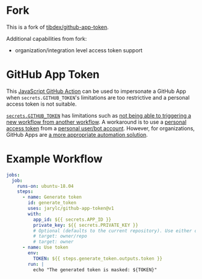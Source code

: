 # Fork

This is a fork of [tibdex/github-app-token](https://github.com/tibdex/github-app-token).

Additional capabilities from fork:
- organization/integration level access token support

# GitHub App Token

This [JavaScript GitHub Action](https://help.github.com/en/actions/building-actions/about-actions#javascript-actions) can be used to impersonate a GitHub App when `secrets.GITHUB_TOKEN`'s limitations are too restrictive and a personal access token is not suitable.

[`secrets.GITHUB_TOKEN`](https://help.github.com/en/actions/configuring-and-managing-workflows/authenticating-with-the-github_token) has limitations such as [not being able to triggering a new workflow from another workflow](https://github.community/t5/GitHub-Actions/Triggering-a-new-workflow-from-another-workflow/td-p/31676).
A workaround is to use a [personal access token](https://help.github.com/en/github/authenticating-to-github/creating-a-personal-access-token-for-the-command-line) from a [personal user/bot account](https://help.github.com/en/github/getting-started-with-github/types-of-github-accounts#personal-user-accounts).
However, for organizations, GitHub Apps are [a more appropriate automation solution](https://developer.github.com/apps/differences-between-apps/#machine-vs-bot-accounts).

# Example Workflow

```yml
jobs:
  job:
    runs-on: ubuntu-18.04
    steps:
      - name: Generate token
        id: generate_token
        uses: jarylc/github-app-token@v1
        with:
          app_id: ${{ secrets.APP_ID }}
          private_key: ${{ secrets.PRIVATE_KEY }}
          # Optional (defaults to the current repository). Use either one.
          # target: owner/repo
          # target: owner
      - name: Use token
        env:
          TOKEN: ${{ steps.generate_token.outputs.token }}
        run: |
          echo "The generated token is masked: ${TOKEN}"
```
